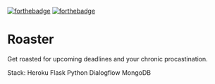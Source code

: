 [![forthebadge](https://forthebadge.com/images/badges/made-with-python.svg)](https://forthebadge.com)
[![forthebadge](https://forthebadge.com/images/badges/built-with-love.svg)](https://forthebadge.com)
# Roaster
Get roasted for upcoming deadlines and your chronic procastination.

Stack:
Heroku
Flask
Python
Dialogflow
MongoDB
